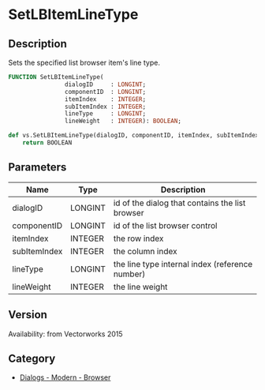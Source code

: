 # SetLBItemLineType

## Description
Sets the specified list browser item's line type.

```pascal
FUNCTION SetLBItemLineType(
				dialogID     : LONGINT;
				componentID  : LONGINT;
				itemIndex    : INTEGER;
				subItemIndex : INTEGER;
				lineType     : LONGINT;
				lineWeight   : INTEGER): BOOLEAN;
```

```python
def vs.SetLBItemLineType(dialogID, componentID, itemIndex, subItemIndex, lineType, lineWeight):
    return BOOLEAN
```

## Parameters
|Name|Type|Description|
|---|---|---|
|dialogID|LONGINT|id of the dialog that contains the list browser|
|componentID|LONGINT|id of the list browser control|
|itemIndex|INTEGER|the row index|
|subItemIndex|INTEGER|the column index|
|lineType|LONGINT|the line type internal index (reference number)|
|lineWeight|INTEGER|the line weight|

## Version
Availability: from Vectorworks 2015

## Category
* [Dialogs - Modern - Browser](../Categories/Dialogs%20-%20Modern%20-%20Browser.md)
